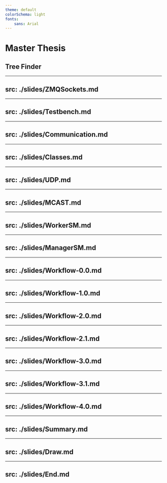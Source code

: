 ```yaml
---
theme: default
colorSchema: light
fonts:
    sans: Arial
---
```

# Master Thesis
## Tree Finder

<TUMLogo variant="white" />

---
src: ./slides/ZMQSockets.md
---

---
src: ./slides/Testbench.md
---

---
src: ./slides/Communication.md
---

---
src: ./slides/Classes.md
---

---
src: ./slides/UDP.md
---

---
src: ./slides/MCAST.md
---

---
src: ./slides/WorkerSM.md
---

---
src: ./slides/ManagerSM.md
---

---
src: ./slides/Workflow-0.0.md
---

---
src: ./slides/Workflow-1.0.md
---

---
src: ./slides/Workflow-2.0.md
---

---
src: ./slides/Workflow-2.1.md
---

---
src: ./slides/Workflow-3.0.md
---

---
src: ./slides/Workflow-3.1.md
---

---
src: ./slides/Workflow-4.0.md
---

---
src: ./slides/Summary.md
---

<!-- --- -->
<!-- src: ./plot/master.md -->
<!-- --- -->

---
src: ./slides/Draw.md
---

---
src: ./slides/End.md
---
